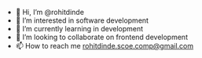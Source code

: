 - 👋 Hi, I’m @rohitdinde
- 👀 I’m interested in software development 
- 🌱 I’m currently learning in development
- 💞️ I’m looking to collaborate on frontend development
- 📫 How to reach me rohitdinde.scoe.comp@gmail.com

<!---
rohitdinde/rohitdinde is a ✨ special ✨ repository because its `README.md` (this file) appears on your GitHub profile.
You can click the Preview link to take a look at your changes.
--->
